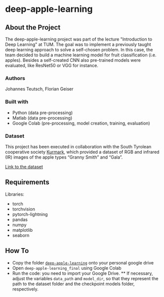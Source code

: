 # deep-apple-learning

## About the Project

The deep-apple-learning project was part of the lecture "Introduction to Deep Learning" at TUM.
The goal was to implement a previously taught deep learning approach to solve a self-chosen problem.
In this case, the team decided to build a machine learning model for fruit classification (i.e. apples).
Besides a self-created CNN also pre-trained models were evaluated, like ResNet50 or VGG for instance.

### Authors

Johannes Teutsch, Florian Geiser

### Built with

- Python (data pre-processing)
- Matlab (data pre-processing)
- Google Colab (pre-processing, model creation, training, evaluation)

### Dataset

This project has been executed in collaboration with the South Tyrolean cooperative society [Kurmark](https://www.vog.it/en/cooperatives/coop-kurmark-unifrut?id=317), which provided a dataset of RGB and infrared (IR) images of the apple types “Granny Smith” and “Gala”.

[Link to the dataset](https://drive.google.com/drive/folders/1A0JZW5RrBpWRXLivHhvMimV1tUJDOhLh?usp=sharing)

## Requirements

Libraries:

* torch
* torchvision
* pytorch-lightning
* pandas
* numpy
* matplotlib
* seaborn

## How To

* Copy the folder [``deep-apple-learning``](https://drive.google.com/drive/folders/1A0JZW5RrBpWRXLivHhvMimV1tUJDOhLh?usp=sharing) onto your personal google drive
* Open ``deep-apple-learning_final`` using Google Colab
* Run the code: you need to import your Google Drive. 
** If necessary, adjust the variables ``data_path`` and ``model_dir``, so that they represent the path to the dataset folder and the checkpoint models folder, respectively.
